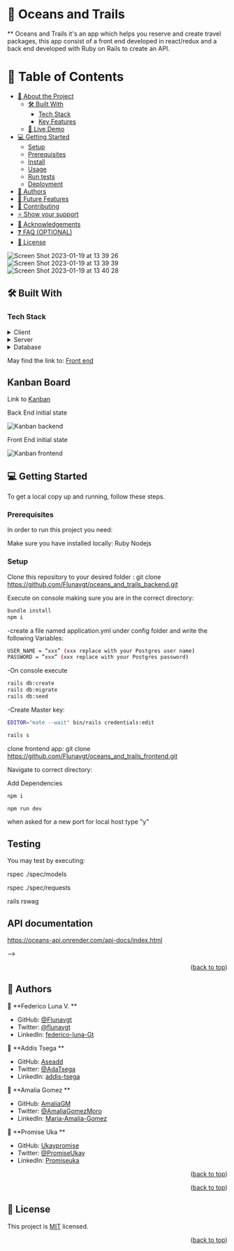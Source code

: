<a name="readme-top"></a>

# 📖 Oceans and Trails <a name="about-project"></a>


** Oceans and Trails it's an app which helps you reserve and create travel packages, this app consist of a front end developed in react/redux and a back end developed with Ruby on Rails to create an API.
# 📗 Table of Contents

- [📖 About the Project](#about-project)
  - [🛠 Built With](#built-with)
    - [Tech Stack](#tech-stack)
    - [Key Features](#key-features)
  - [🚀 Live Demo](#live-demo)
- [💻 Getting Started](#getting-started)
  - [Setup](#setup)
  - [Prerequisites](#prerequisites)
  - [Install](#install)
  - [Usage](#usage)
  - [Run tests](#run-tests)
  - [Deployment](#triangular_flag_on_post-deployment)
- [👥 Authors](#authors)
- [🔭 Future Features](#future-features)
- [🤝 Contributing](#contributing)
- [⭐️ Show your support](#support)
- [🙏 Acknowledgements](#acknowledgements)
- [❓ FAQ (OPTIONAL)](#faq)
- [📝 License](#license)

<!-- PROJECT DESCRIPTION -->

![Screen Shot 2023-01-19 at 13 39 26](https://user-images.githubusercontent.com/99816838/213545038-7add0919-d8d8-4d1b-b735-01c12966391a.png)
![Screen Shot 2023-01-19 at 13 39 39](https://user-images.githubusercontent.com/99816838/213545051-78ef5ab8-594d-4c7b-a0eb-ec1c80543dec.png)
![Screen Shot 2023-01-19 at 13 40 28](https://user-images.githubusercontent.com/99816838/213545070-08bcc4f5-3a5f-44b1-98d7-edda30d08c1c.png)



## 🛠 Built With <a name="built-with"></a>

### Tech Stack <a name="tech-stack"></a>



<details>
  <summary>Client</summary>
  <ul>
    <li><a href="https://reactjs.org/">React.js</a></li>
  </ul>
</details>

<details>
  <summary>Server</summary>
  <ul>
    <li><a href="https://expressjs.com/">Express.js</a></li>
  </ul>
</details>

<details>
<summary>Database</summary>
  <ul>
    <li><a href="https://www.postgresql.org/">PostgreSQL</a></li>
  </ul>
</details>

<!-- Features -->

<!-- ### Key Features <a name="key-features"></a> -->

May find the link to:
[Front end](https://github.com/Flunavgt/oceans_and_trails_frontend)

## Kanban Board 

Link to [Kanban](https://github.com/users/Flunavgt/projects/3)

Back End initial state

![Kanban backend](https://user-images.githubusercontent.com/99816838/213469351-438763f6-7fec-4c27-be98-4099bebeba89.png)


Front End initial state

![Kanban frontend](https://user-images.githubusercontent.com/99816838/213469413-198fa1a4-d75a-4bca-bb7f-cbdb4b21423a.png)


<!-- LIVE DEMO -->


<!-- GETTING STARTED -->

## 💻 Getting Started <a name="getting-started"></a>


To get a local copy up and running, follow these steps.

### Prerequisites

In order to run this project you need:

Make sure you have installed locally:
Ruby 
Nodejs

<!--
Example command:

```sh
 gem install rails
```
 -->

### Setup

Clone this repository to your desired folder : git clone https://github.com/Flunavgt/oceans_and_trails_backend.git

Execute on console making sure you are in the correct directory:
```sh
bundle install
npm i
```

-create a file named application.yml under config folder and write the following Variables:
```sh
USER_NAME = “xxx” (xxx replace with your Postgres user name)
PASSWORD = “xxx” (xxx replace with your Postgres password)
```
-On console execute
```sh
rails db:create
rails db:migrate
rails db:seed
```

-Create Master key:
```sh
EDITOR="mate --wait" bin/rails credentials:edit
```
```sh
rails s
```

clone frontend app: git clone https://github.com/Flunavgt/oceans_and_trails_frontend.git

Navigate to correct directory:

Add Dependencies
```sh
npm i
```

```sh
npm run dev
```
when asked for a new port for local host type "y"


## Testing
You may test by executing:

rspec ./spec/models

rspec ./spec/requests

rails rswag   


## API documentation

https://oceans-api.onrender.com/api-docs/index.html


 -->

<p align="right">(<a href="#readme-top">back to top</a>)</p>

<!-- AUTHORS -->

## 👥 Authors <a name="authors"></a>


👤 **Federico Luna V. **

- GitHub: [@Flunavgt](https://github.com/Flunavgt)
- Twitter: [@flunavgt](https://twitter.com/flunavgt)
- LinkedIn: [federico-luna-Gt](https://linkedin.com/in/federico-luna-Gt)

👤 **Addis Tsega **

- GitHub: [Aseadd](https://github.com/Aseadd)
- Twitter: [@AdaTsega](https://twitter.com/AdaTsega)
- LinkedIn: [addis-tsega](https://www.linkedin.com/in/addis-tsega/)

👤 **Amalia Gomez **

- GitHub: [AmaliaGM](https://github.com/AmaliaGM)
- Twitter: [@AmaliaGomezMoro](https://twitter.com/AmaliaGomezMoro)
- LinkedIn: [Maria-Amalia-Gomez](https://www.linkedin.com/in/maria-amalia-gomez-moro/)

👤 **Promise Uka **

- GitHub: [Ukaypromise](https://github.com/Ukaypromise)
- Twitter: [@PromiseUkay](https://twitter.com/PromiseUkay)
- LinkedIn: [Promiseuka](https://www.linkedin.com/in/promiseuka/)

<p align="right">(<a href="#readme-top">back to top</a>)</p>

<!-- FUTURE FEATURES -->



<p align="right">(<a href="#readme-top">back to top</a>)</p>

<!-- LICENSE -->

## 📝 License <a name="license"></a>

This project is [MIT](./MIT.md) licensed.



<p align="right">(<a href="#readme-top">back to top</a>)</p>
